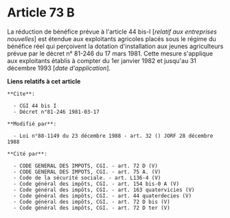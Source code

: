 # Article 73 B

La réduction de bénéfice prévue à l'article 44 bis-I [*relatif aux entreprises nouvelles*] est étendue aux exploitants
agricoles placés sous le régime du bénéfice réel qui perçoivent la dotation d'installation aux jeunes agriculteurs prévue par
le décret n° 81-246 du 17 mars 1981. Cette mesure s'applique aux exploitants établis à compter du 1er janvier 1982 et
jusqu'au 31 décembre 1993 [*date d'application*].

**Liens relatifs à cet article**

	**Cite**:

	  - CGI 44 bis I
	  - Décret n°81-246 1981-03-17

	**Modifié par**:

	  - Loi n°88-1149 du 23 décembre 1988 - art. 32 () JORF 28 décembre 1988

	**Cité par**:

	  - CODE GENERAL DES IMPOTS, CGI. - art. 72 D (V)
	  - CODE GENERAL DES IMPOTS, CGI. - art. 75 A. (V)
	  - Code de la sécurité sociale. - art. L136-4 (V)
	  - Code général des impôts, CGI. - art. 154 bis-0 A (V)
	  - Code général des impôts, CGI. - art. 163 quatervicies (V)
	  - Code général des impôts, CGI. - art. 44 quaterdecies (V)
	  - Code général des impôts, CGI. - art. 72 D bis (V)
	  - Code général des impôts, CGI. - art. 72 D ter (V)
